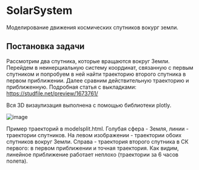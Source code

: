 # SolarSystem

Моделирование движения космических спутников вокург земли. 

## Постановка задачи
Рассмотрим два спутника, которые вращаются вокруг Земли. Перейдем в неинерциальную систему координат, связанную с первым спутником и попробуем в ней найти траекторию второго спутника в первом приближении. 
Далее сравним действительную траекторию и приближенную.
Подробная статья с выкладками: https://studfile.net/preview/1673761/

Вся 3D визаулизация выполнена с помощью библиотеки plotly.

![image](https://github.com/chesnokoff/SolarSystem/assets/65777684/9cd874bb-59e1-420e-a014-1ae7c230a079)


Пример траекторий в modelsplit.html. Голубая сфера - Земля, линии - траектории спутников. На левом изображении - траектории обоих спутников вокруг Земли. Справа - траектория второго спутника в СК первого: в первом приближении и точная траектория. Как видим, линейное приближение работает неплохо (траектории за 6 часов полета).
